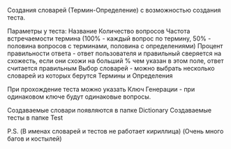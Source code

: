Создания словарей (Термин-Определение) с возможностью создания теста.

Параметры у теста: 
  Название 
  Количество вопросов
  Частота встречаемости термина (100% - каждый вопрос по термину, 50% - половина вопросов с терминами, половина с определениями)
  Процент правильности ответа - ответ пользователя и правильный сверяется на схожесть, если они схожи на больший % чем указан в этом поле, ответ считается правильным
  Выбор словарей - можно выбрать несколько словарей из которых берутся Термины и Определения 

При прохождение теста можно указать Ключ Генерации - при одинаковом ключе будут одинаковые вопросы. 


Создаваемые словари появляются в папке Dictionary
Создаваемые тесты в папке Test

P.S.
(В именах словарей и тестов не работает кириллица)
(Очень много багов и костылей)

